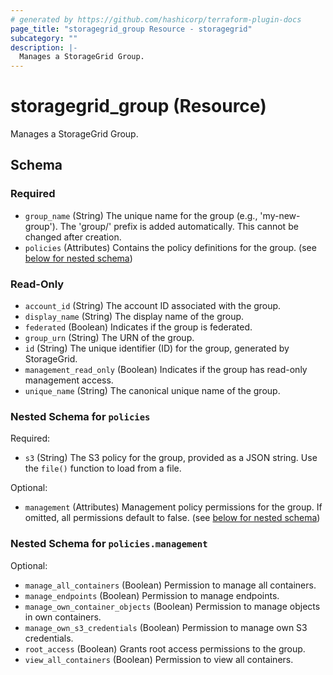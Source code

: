 ```yaml
---
# generated by https://github.com/hashicorp/terraform-plugin-docs
page_title: "storagegrid_group Resource - storagegrid"
subcategory: ""
description: |-
  Manages a StorageGrid Group.
---
```


# storagegrid_group (Resource)

Manages a StorageGrid Group.



<!-- schema generated by tfplugindocs -->
## Schema

### Required

- `group_name` (String) The unique name for the group (e.g., 'my-new-group'). The 'group/' prefix is added automatically. This cannot be changed after creation.
- `policies` (Attributes) Contains the policy definitions for the group. (see [below for nested schema](#nestedatt--policies))

### Read-Only

- `account_id` (String) The account ID associated with the group.
- `display_name` (String) The display name of the group.
- `federated` (Boolean) Indicates if the group is federated.
- `group_urn` (String) The URN of the group.
- `id` (String) The unique identifier (ID) for the group, generated by StorageGrid.
- `management_read_only` (Boolean) Indicates if the group has read-only management access.
- `unique_name` (String) The canonical unique name of the group.

<a id="nestedatt--policies"></a>
### Nested Schema for `policies`

Required:

- `s3` (String) The S3 policy for the group, provided as a JSON string. Use the `file()` function to load from a file.

Optional:

- `management` (Attributes) Management policy permissions for the group. If omitted, all permissions default to false. (see [below for nested schema](#nestedatt--policies--management))

<a id="nestedatt--policies--management"></a>
### Nested Schema for `policies.management`

Optional:

- `manage_all_containers` (Boolean) Permission to manage all containers.
- `manage_endpoints` (Boolean) Permission to manage endpoints.
- `manage_own_container_objects` (Boolean) Permission to manage objects in own containers.
- `manage_own_s3_credentials` (Boolean) Permission to manage own S3 credentials.
- `root_access` (Boolean) Grants root access permissions to the group.
- `view_all_containers` (Boolean) Permission to view all containers.
